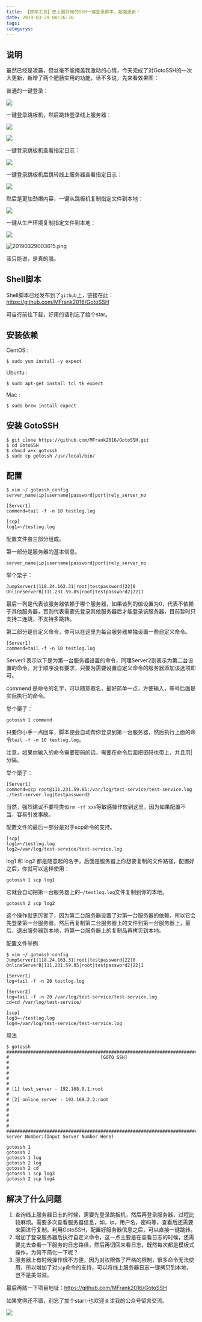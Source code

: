 ```yaml
---
title: 【效率工具】史上最好用的SSH一键登录脚本，超强更新！
date: 2019-03-29 00:26:30
tags:
categorys:
---
```


## 说明

虽然已经是凌晨，但丝毫不能掩盖我激动的心情，今天完成了对GotoSSH的一次大更新，新增了两个肥肠实用的功能，话不多说，先来看效果图：

普通的一键登录：

![](https://i.loli.net/2019/03/29/5c9cf654b339b.gif)

一键登录跳板机，然后跳转登录线上服务器：

![](https://i.loli.net/2019/03/29/5c9cf6c81ad1f.gif)

![](https://i.loli.net/2019/03/29/5c9cf6ee38d18.gif)

一键登录跳板机查看指定日志：

![](https://i.loli.net/2019/03/29/5c9cf72b7b707.gif)

一键登录跳板机后跳转线上服务器查看指定日志：

![](https://i.loli.net/2019/03/29/5c9cf76aad6ac.gif)

然后是更加劲爆内容，一键从跳板机复制指定文件到本地：

![](https://i.loli.net/2019/03/29/5c9cf782c0db4.gif)

一键从生产环境复制指定文件到本地：

![](https://i.loli.net/2019/03/29/5c9cf7b506db0.gif)

![20190329003615.png](https://i.loli.net/2019/03/29/5c9cf80147c31.png)

我只能说，是真的强。

## Shell脚本

Shell脚本已经发布到了`github`上，链接在此：https://github.com/MFrank2016/GotoSSH

可自行前往下载，好用的话别忘了给个star。

## 安装依赖

CentOS :
```
$ sudo yum install -y expect
```

Ubuntu :
```
$ sudo apt-get install tcl tk expect
```

Mac :
```
$ sudo brew install expect
```

## 安装 GotoSSH

```
$ git clone https://github.com/MFrank2016/GotoSSH.git
$ cd GotoSSH
$ chmod a+x gotossh
$ sudo cp gotossh /usr/local/bin/
```

## 配置

```
$ vim ~/.gotossh_config
server_name|ip|username|password|port|rely_server_no

[Server1]
commend=tail -f -n 10 testlog.log

[scp]
log1=~/testlog.log
```

配置文件由三部分组成。

第一部分是服务器的基本信息。

```
server_name|ip|username|password|port|rely_server_no
```

举个栗子：

```
JumpServer1|118.24.163.31|root|testpassword|22|0
OnlineServerB|111.231.59.85|root|testpassword2|22|1
```

最后一列是代表该服务器依赖于哪个服务器，如果该列的值设置为0，代表不依赖于其他服务器，否则代表需要先登录其他服务器后才能登录该服务器，目前暂时只支持二连跳，不支持多跳转。

第二部分是自定义命令，你可以在这里为每台服务器单独设置一些自定义命令。

```
[Server1]
commend=tail -f -n 10 testlog.log
```

Server1 表示以下是为第一台服务器设置的命令，同理Server2则表示为第二台设置的命令。对于顺序没有要求，只要为需要设置自定义命令的服务器添加该选项即可。

commend 是命令的名字，可以随意取名，最好简单一点，方便输入，等号后面是实际执行的命令。

举个栗子：

```
gotossh 1 commend
```

只要你小手一点回车，脚本便会自动帮你登录到第一台服务器，然后执行上面的命令`tail -f -n 10 testlog.log`。

注意，如果你输入的命令需要密码的话，需要在命令后面把密码也带上，并且用|分隔。

举个栗子：

```
[Server1]
commend=scp root@111.231.59.85:/var/log/test-service/test-service.log ./test-server.log|testpassword2
```

当然，强烈建议不要将类似`rm -rf xxx`等敏感操作放到这里，因为如果配置不当，容易引发事故。

配置文件的最后一部分是对于scp命令的支持。

```
[scp]
log1=~/testlog.log
log2=/var/log/test-service/test-service.log
```

log1 和 log2 都是随意起的名字，后面是服务器上你想要复制的文件路径，配置好之后，你就可以这样使用：

```
gotossh 1 scp log1
```

它就会自动把第一台服务器上的`~/testlog.log`文件复制到你的本地。

```
gotossh 2 scp log2
```

这个操作就更厉害了，因为第二台服务器设置了对第一台服务器的依赖，所以它会先登录第一台服务器，然后再复制第二台服务器上的文件到第一台服务器上，最后，退出服务器到本地，将第一台服务器上的复制品再拷贝到本地。

配置文件举例
```
$ vim ~/.gotossh_config
JumpServer1|118.24.163.31|root|testpassword|22|0
OnlineServerB|111.231.59.85|root|testpassword2|22|1

[Server1]
log=tail -f -n 20 testlog.log

[Server2]
log=tail -f -n 20 /var/log/test-service/test-service.log
cd=cd /var/log/test-service/

[scp]
log3=~/testlog.log
log4=/var/log/test-service/test-service.log
```

用法
```
$ gotossh
######################################################################################
#                                  [GOTO SSH]                                        #
#                                                                                    #
#                                                                                    #
# [1] test_server - 192.168.0.1:root                                                 #
# [2] online_server - 192.168.2.2:root                                               #
#                                                                                    #
#                                                                                    #
######################################################################################
Server Number:(Input Server Number Here)
```

```
gotossh 1
gotossh 2
gotossh 1 log
gotossh 2 log
gotossh 2 cd
gotossh 1 scp log3
gotossh 2 scp log4
```

## 解决了什么问题

1. 查询线上服务器日志的时候，需要先登录跳板机，然后再登录服务器，过程比较麻烦。需要多次查看服务器信息，如，ip，用户名，密码等，查看后还需要来回进行复制。利用GotoSSH，配置好服务器信息之后，可以直接一键跳转。
2. 增加了登录服务器后执行自定义命令，这一点主要是在查看日志的时候，还需要先去查看一下服务的日志路径，然后再切回来看日志，既然每次都是模板式操作，为何不简化一下呢？
3. 服务器上有时候操作很不方便，因为对权限做了严格的限制，很多命令无法使用，所以增加了对`scp`命令的支持，可以将线上服务器日志一键拷贝到本地，岂不是美滋滋。

最后再贴一下项目地址：https://github.com/MFrank2016/GotoSSH

如果觉得还不错，别忘了加个star✨也欢迎关注我的公众号留言交流。

![](https://i.loli.net/2019/03/14/5c8a58ba229ca.png)
